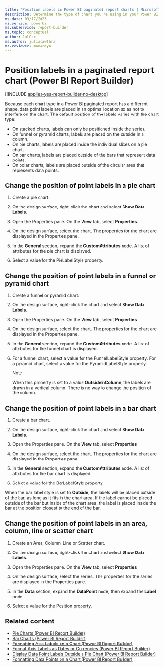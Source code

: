 ```yaml
---
title: "Position labels in Power BI paginated report charts | Microsoft Docs"
description: Determine the type of chart you're using in your Power BI paginated report to find out how to change the position of labels in that type and shape of chart.
ms.date: 03/17/2023
ms.service: powerbi
ms.subservice: report-builder
ms.topic: conceptual
author: JulCsc
ms.author: juliacawthra
ms.reviewer: monaraya
---
```

# Position labels in a paginated report chart (Power BI Report Builder)

[!INCLUDE [applies-yes-report-builder-no-desktop](../../../includes/applies-yes-report-builder-no-desktop.md)]

Because each chart type in a Power BI paginated report has a different shape, data point labels are placed in an optimal location so as not to interfere on the chart. The default position of the labels varies with the chart type:  
  
- On stacked charts, labels can only be positioned inside the series.  
- On funnel or pyramid charts, labels are placed on the outside in a column.  
- On pie charts, labels are placed inside the individual slices on a pie chart.  
- On bar charts, labels are placed outside of the bars that represent data points.  
- On polar charts, labels are placed outside of the circular area that represents data points.  

## Change the position of point labels in a pie chart  
  
1. Create a pie chart.  
  
1. On the design surface, right-click the chart and select **Show Data Labels**.  
  
1. Open the Properties pane. On the **View** tab, select **Properties**.  
  
1. On the design surface, select the chart. The properties for the chart are displayed in the Properties pane.  
  
1. In the **General** section, expand the **CustomAttributes** node. A list of attributes for the pie chart is displayed.  
  
1. Select a value for the PieLabelStyle property.  
  
## Change the position of point labels in a funnel or pyramid chart  
  
1. Create a funnel or pyramid chart.  
  
1. On the design surface, right-click the chart and select **Show Data Labels**.  
  
1. Open the Properties pane. On the **View** tab, select **Properties**  
  
1. On the design surface, select the chart. The properties for the chart are displayed in the Properties pane.  
  
1. In the **General** section, expand the **CustomAttributes** node. A list of attributes for the funnel chart is displayed.  
  
1. For a funnel chart, select a value for the FunnelLabelStyle property. For a pyramid chart, select a value for the PyramidLabelStyle property.  
  
    > [!NOTE]  
    >  When this property is set to a value **OutsideInColumn**, the labels are drawn in a vertical column. There is no way to change the position of the column.  
  
## Change the position of point labels in a bar chart  
  
1. Create a bar chart.  
  
1. On the design surface, right-click the chart and select **Show Data Labels**.  
  
1. Open the Properties pane. On the **View** tab, select **Properties**  
  
1. On the design surface, select the chart. The properties for the chart are displayed in the Properties pane.  
  
1. In the **General** section, expand the **CustomAttributes** node. A list of attributes for the bar chart is displayed.  
  
1. Select a value for the BarLabelStyle property.  
  
 When the bar label style is set to **Outside**, the labels will be placed outside of the bar, as long as it fits in the chart area. If the label cannot be placed outside of the bar but inside of the chart area, the label is placed inside the bar at the position closest to the end of the bar.  
  
## Change the position of point labels in an area, column, line or scatter chart  
  
1. Create an Area, Column, Line or Scatter chart.  
  
1. On the design surface, right-click the chart and select **Show Data Labels**.  
  
1. Open the Properties pane. On the **View** tab, select **Properties**  
  
1. On the design surface, select the series. The properties for the series are displayed in the Properties pane.  
  
1. In the **Data** section, expand the **DataPoint** node, then expand the **Label** node.  
  
1. Select a value for the Position property.  
  
## Related content

- [Pie Charts &#40;Power BI Report Builder&#41;](/sql/reporting-services/report-design/pie-charts-report-builder-and-ssrs)   
- [Bar Charts &#40;Power BI Report Builder&#41;](/sql/reporting-services/report-design/bar-charts-report-builder-and-ssrs)   
- [Formatting Axis Labels on a Chart &#40;Power BI Report Builder&#41;](format-axis-labels-chart-report-builder.md)   
- [Format Axis Labels as Dates or Currencies &#40;Power BI Report Builder&#41;](format-axis-labels-dates-currencies-report-builder.md)
- [Display Data Point Labels Outside a Pie Chart &#40;Power BI Report Builder&#41;](display-data-point-labels-outside-pie-chart-report-builder.md)   
- [Formatting Data Points on a Chart &#40;Power BI Report Builder&#41;](/sql/reporting-services/report-design/formatting-data-points-on-a-chart-report-builder-and-ssrs)  
  
  
